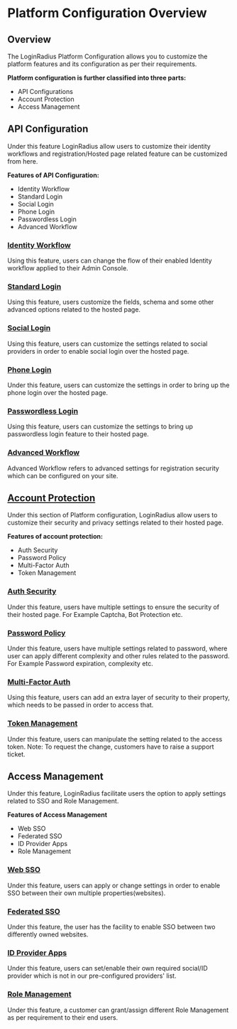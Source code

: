 # Platform Configuration Overview

## Overview

The LoginRadius Platform Configuration allows you to customize the platform features and its configuration as per their requirements.

**Platform configuration is further classified into three parts:**

- API Configurations
- Account Protection
- Access Management

## API Configuration

Under this feature LoginRadius allow users to customize their identity workflows and registration/Hosted page related feature can be customized from here.

**Features of API Configuration:**

- Identity Workflow
- Standard Login
- Social Login
- Phone Login
- Passwordless Login
- Advanced Workflow

### [Identity Workflow](https://www.loginradius.com/legacy/docs/platform-features-overview/registration-services/email-workflow)

Using this feature, users can change the flow of their enabled Identity workflow applied to their Admin Console.

### [Standard Login](https://www.loginradius.com/legacy/docs/authentication/quick-start/standard-login/)

Using this feature, users customize the fields, schema and some other advanced options related to the hosted page.

### [Social Login](https://www.loginradius.com/legacy/docs/platform-features-overview/registration-services/social-login-feature)

Using this feature, users can customize the settings related to social providers in order to enable social login over the hosted page.

### [Phone Login](https://www.loginradius.com/legacy/docs/platform-features-overview/registration-services/phone-authentication-feature)

Under this feature, users can customize the settings in order to bring up the phone login over the hosted page.

### [Passwordless Login](https://www.loginradius.com/legacy/docs/platform-features-overview/registration-services/passwordless-login)

Using this feature, users can customize the settings to bring up passwordless login feature to their hosted page.

### [Advanced Workflow](https://www.loginradius.com/legacy/docs/platform-features-overview/registration-services/advanced-workflow)

Advanced Workflow refers to advanced settings for registration security which can be configured on your site.

## [Account Protection](https://www.loginradius.com/legacy/docs/platform-features-overview/user-security/fraud-prevention)

Under this section of Platform configuration, LoginRadius allow users to customize their security and privacy settings related to their hosted page.

**Features of account protection:**

- Auth Security
- Password Policy
- Multi-Factor Auth
- Token Management

### [Auth Security](https://www.loginradius.com/legacy/docs/api/v2/dashboard/platform-security/auth-security-configuration#auth-security)

Under this feature, users have multiple settings to ensure the security of their hosted page.
For Example Captcha, Bot Protection etc.

### [Password Policy](https://www.loginradius.com/legacy/docs/api/v2/dashboard/platform-security/password-policy#password-policy)

Under this feature, users have multiple settings related to password, where user can apply different complexity and other rules related to the password.
For Example Password expiration, complexity etc.

### [Multi-Factor Auth](https://www.loginradius.com/legacy/docs/platform-features-overview/user-security/multi-factor-authentication)

Using this feature, users can add an extra layer of security to their property, which needs to be passed in order to access that.

### [Token Management](https://www.loginradius.com/legacy/docs/api/v2/dashboard/platform-security/token-management#token-management-configuration)

Under this feature, users can manipulate the setting related to the access token.
Note: To request the change, customers have to raise a support ticket.

## Access Management

Under this feature, LoginRadius facilitate users the option to apply settings related to SSO and Role Management. 

**Features of Access Management**

- Web SSO
- Federated SSO
- ID Provider Apps
- Role Management

### [Web SSO](https://www.loginradius.com/legacy/docs/platform-features-overview/user-access-management/web-sso)

Under this feature, users can apply or change settings in order to enable SSO between their own multiple properties(websites).

### [Federated SSO](https://www.loginradius.com/legacy/docs/platform-features-overview/user-access-management/federated-sso)

Under this feature, the user has the facility to enable SSO between two differently owned websites.

### [ID Provider Apps](https://www.loginradius.com/legacy/docs/platform-features-overview/user-access-management/identity-provider-apps)

Under this feature, users can set/enable their own required social/ID provider which is not in our pre-configured providers' list.

### [Role Management](https://www.loginradius.com/legacy/docs/platform-features-overview/user-access-management/roles-and-permissions)

Under this feature, a customer can grant/assign different Role Management as per requirement to their end users.
